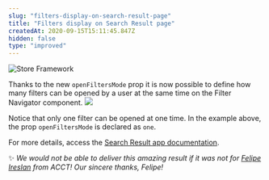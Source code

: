 ```yaml
---
slug: "filters-display-on-search-result-page"
title: "Filters display on Search Result page"
createdAt: 2020-09-15T15:11:45.847Z
hidden: false
type: "improved"
---
```


![Store Framework](https://cdn.jsdelivr.net/gh/vtexdocs/dev-portal-content@main/images/filters-display-on-search-result-page-0.png)

Thanks to the new `openFiltersMode` prop it is now possible to define how many filters can be opened by a user at the same time on the Filter Navigator component.
![](https://cdn.jsdelivr.net/gh/vtexdocs/dev-portal-content@main/images/filters-display-on-search-result-page-1.gif)

Notice that only one filter can be opened at one time. In the example above, the prop `openFiltersMode` is declared as `one`.

For more details, access the [Search Result app documentation](https://developers.vtex.com/docs/apps/vtex.search-result/).

✨ _We would not be able to deliver this amazing result if it was not for [Felipe Ireslan](https://github.com/felipeireslan) from ACCT! Our sincere thanks, Felipe!_
